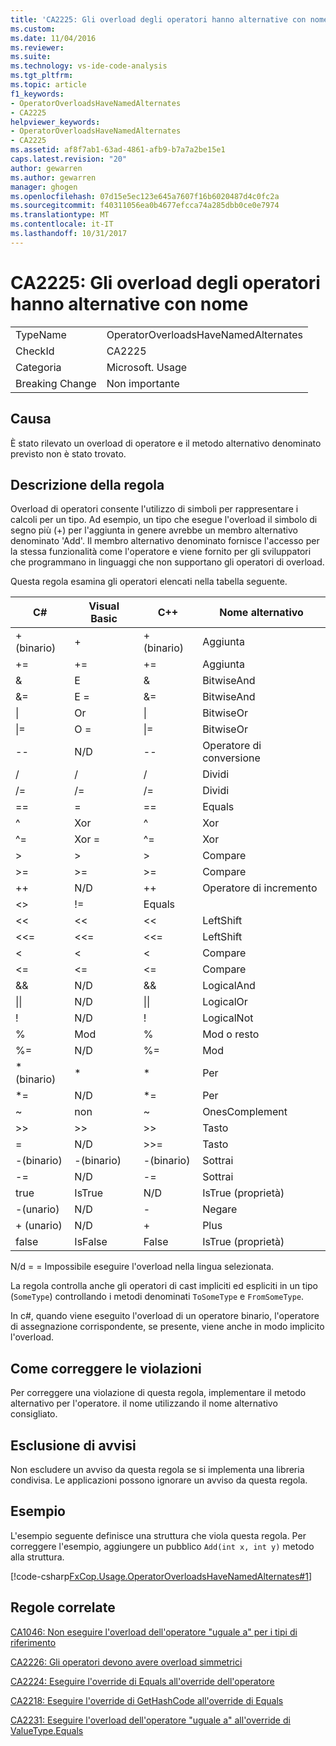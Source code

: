 ```yaml
---
title: 'CA2225: Gli overload degli operatori hanno alternative con nome | Documenti Microsoft'
ms.custom: 
ms.date: 11/04/2016
ms.reviewer: 
ms.suite: 
ms.technology: vs-ide-code-analysis
ms.tgt_pltfrm: 
ms.topic: article
f1_keywords:
- OperatorOverloadsHaveNamedAlternates
- CA2225
helpviewer_keywords:
- OperatorOverloadsHaveNamedAlternates
- CA2225
ms.assetid: af8f7ab1-63ad-4861-afb9-b7a7a2be15e1
caps.latest.revision: "20"
author: gewarren
ms.author: gewarren
manager: ghogen
ms.openlocfilehash: 07d15e5ec123e645a7607f16b6020487d4c0fc2a
ms.sourcegitcommit: f40311056ea0b4677efcca74a285dbb0ce0e7974
ms.translationtype: MT
ms.contentlocale: it-IT
ms.lasthandoff: 10/31/2017
---
```

# <a name="ca2225-operator-overloads-have-named-alternates"></a>CA2225: Gli overload degli operatori hanno alternative con nome
|||  
|-|-|  
|TypeName|OperatorOverloadsHaveNamedAlternates|  
|CheckId|CA2225|  
|Categoria|Microsoft. Usage|  
|Breaking Change|Non importante|  
  
## <a name="cause"></a>Causa  
 È stato rilevato un overload di operatore e il metodo alternativo denominato previsto non è stato trovato.  
  
## <a name="rule-description"></a>Descrizione della regola  
 Overload di operatori consente l'utilizzo di simboli per rappresentare i calcoli per un tipo. Ad esempio, un tipo che esegue l'overload il simbolo di segno più (+) per l'aggiunta in genere avrebbe un membro alternativo denominato 'Add'. Il membro alternativo denominato fornisce l'accesso per la stessa funzionalità come l'operatore e viene fornito per gli sviluppatori che programmano in linguaggi che non supportano gli operatori di overload.  
  
 Questa regola esamina gli operatori elencati nella tabella seguente.  
  
|C#|Visual Basic|C++|Nome alternativo|  
|---------|------------------|-----------|--------------------|  
|+ (binario)|+|+ (binario)|Aggiunta|  
|+=|+=|+=|Aggiunta|  
|&|E|&|BitwiseAnd|  
|&=|E =|&=|BitwiseAnd|  
|&#124;|Or|&#124;|BitwiseOr|  
|&#124;=|O =|&#124;=|BitwiseOr|  
|--|N/D|--|Operatore di conversione|  
|/|/|/|Dividi|  
|/=|/=|/=|Dividi|  
|==|=|==|Equals|  
|^|Xor|^|Xor|  
|^=|Xor =|^=|Xor|  
|>|>|>|Compare|  
|>=|>=|>=|Compare|  
|++|N/D|++|Operatore di incremento|  
|<>|!=|Equals|  
|<<|<<|<<|LeftShift|  
|<<=|<<=|<<=|LeftShift|  
|<|<|<|Compare|  
|<=|<=|\<=|Compare|  
|&&|N/D|&&|LogicalAnd|  
|&#124;&#124;|N/D|&#124;&#124;|LogicalOr|  
|!|N/D|!|LogicalNot|  
|%|Mod|%|Mod o resto|  
|%=|N/D|%=|Mod|  
|* (binario)|*|*|Per|  
|*=|N/D|*=|Per|  
|~|non|~|OnesComplement|  
|>>|>>|>>|Tasto|  
=|N/D|>>=|Tasto|  
|-(binario)|-(binario)|-(binario)|Sottrai|  
|-=|N/D|-=|Sottrai|  
|true|IsTrue|N/D|IsTrue (proprietà)|  
|-(unario)|N/D|-|Negare|  
|+ (unario)|N/D|+|Plus|  
|false|IsFalse|False|IsTrue (proprietà)|  
  
 N/d = = Impossibile eseguire l'overload nella lingua selezionata.  
  
 La regola controlla anche gli operatori di cast impliciti ed espliciti in un tipo (`SomeType`) controllando i metodi denominati `ToSomeType` e `FromSomeType`.  
  
 In c#, quando viene eseguito l'overload di un operatore binario, l'operatore di assegnazione corrispondente, se presente, viene anche in modo implicito l'overload.  
  
## <a name="how-to-fix-violations"></a>Come correggere le violazioni  
 Per correggere una violazione di questa regola, implementare il metodo alternativo per l'operatore. il nome utilizzando il nome alternativo consigliato.  
  
## <a name="when-to-suppress-warnings"></a>Esclusione di avvisi  
 Non escludere un avviso da questa regola se si implementa una libreria condivisa. Le applicazioni possono ignorare un avviso da questa regola.  
  
## <a name="example"></a>Esempio  
 L'esempio seguente definisce una struttura che viola questa regola. Per correggere l'esempio, aggiungere un pubblico `Add(int x, int y)` metodo alla struttura.  
  
 [!code-csharp[FxCop.Usage.OperatorOverloadsHaveNamedAlternates#1](../code-quality/codesnippet/CSharp/ca2225-operator-overloads-have-named-alternates_1.cs)]  
  
## <a name="related-rules"></a>Regole correlate  
 [CA1046: Non eseguire l'overload dell'operatore "uguale a" per i tipi di riferimento](../code-quality/ca1046-do-not-overload-operator-equals-on-reference-types.md)  
  
 [CA2226: Gli operatori devono avere overload simmetrici](../code-quality/ca2226-operators-should-have-symmetrical-overloads.md)  
  
 [CA2224: Eseguire l'override di Equals all'override dell'operatore](../code-quality/ca2224-override-equals-on-overloading-operator-equals.md)  
  
 [CA2218: Eseguire l'override di GetHashCode all'override di Equals](../code-quality/ca2218-override-gethashcode-on-overriding-equals.md)  
  
 [CA2231: Eseguire l'overload dell'operatore "uguale a" all'override di ValueType.Equals](../code-quality/ca2231-overload-operator-equals-on-overriding-valuetype-equals.md)